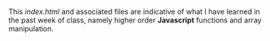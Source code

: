 This *index.html* and associated files are indicative of what I have learned in the past week of class, namely higher order **Javascript** functions and array manipulation.
